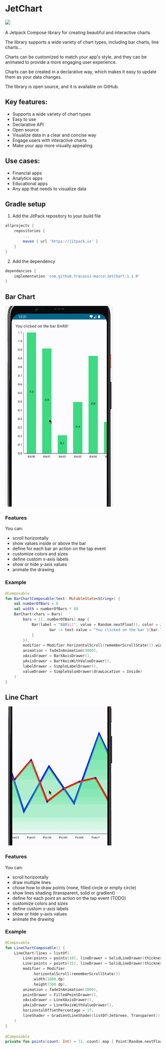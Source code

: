 # JetChart
[![](https://jitpack.io/v/fracassi-marco/JetChart.svg)](https://jitpack.io/#fracassi-marco/JetChart)

A Jetpack Compose library for creating beautiful and interactive charts.

The library supports a wide variety of chart types, including bar charts, line charts...

Charts can be customized to match your app's style, and they can be animated to provide a more engaging user experience.

Charts can be created in a declarative way, which makes it easy to update them as your data changes.

The library is open source, and it is available on GitHub.

## Key features:
* Supports a wide variety of chart types
* Easy to use
* Declarative API
* Open source
* Visualize data in a clear and concise way
* Engage users with interactive charts
* Make your app more visually appealing

## Use cases:
* Financial apps
* Analytics apps
* Educational apps
* Any app that needs to visualize data

## Gradle setup
1. Add the JitPack repository to your build file 
```groovy
allprojects {
    repositories {
        ...
        maven { url 'https://jitpack.io' }
    }
}
```
2. Add the dependency
```groovy
dependencies {
    implementation 'com.github.fracassi-marco:JetChart:1.1.0'
}
```

## Bar Chart
![Contribution guidelines for this project](docs/bar1.gif)

### Features
You can:
- scroll horizontally
- show values inside or above the bar
- define for each bar an action on the tap event
- customize colors and sizes
- define custom x-axis labels
- show or hide y-axis values
- animate the drawing

### Example
```kotlin
@Composable
fun BarChartComposable(text: MutableState<String>) {
    val numberOfBars = 8
    val width = numberOfBars * 80
    BarChart(chars = Bars(
        bars = (1..numberOfBars).map {
            Bar(label = "BAR$it", value = Random.nextFloat(), color = JetGreen) {
                    bar -> text.value = "You clicked on the bar ${bar.label}!"
            }
        }),
        modifier = Modifier.horizontalScroll(rememberScrollState()).width(width.dp).height(500.dp),
        animation = fadeInAnimation(3000),
        xAxisDrawer = BarXAxisDrawer(),
        yAxisDrawer = BarYAxisWithValueDrawer(),
        labelDrawer = SimpleLabelDrawer(),
        valueDrawer = SimpleValueDrawer(drawLocation = Inside)
    )
}
```

## Line Chart
![Contribution guidelines for this project](docs/line1.gif)

### Features
You can:
- scroll horizontally
- draw multiple lines
- chose how to draw points (none, filled circle or empty circle)
- show lines shading (transparent, solid or gradient)
- define for each point an action on the tap event (TODO)
- customize colors and sizes
- define custom x-axis labels
- show or hide y-axis values
- animate the drawing

### Example
```kotlin
@Composable
fun LineChartComposable() {
    LineChart(lines = listOf(
        Line(points = points(10), lineDrawer = SolidLineDrawer(thickness = 8.dp, color = Blue)),
        Line(points = points(15), lineDrawer = SolidLineDrawer(thickness = 8.dp, color = Red))),
        modifier = Modifier
            .horizontalScroll(rememberScrollState())
            .width(1000.dp)
            .height(500.dp),
        animation = fadeInAnimation(3000),
        pointDrawer = FilledPointDrawer(),
        xAxisDrawer = LineXAxisDrawer(),
        yAxisDrawer = LineYAxisWithValueDrawer(),
        horizontalOffsetPercentage = 1f,
        lineShader = GradientLineShader(listOf(JetGreen, Transparent))
    )
}

@Composable
private fun points(count: Int) = (1..count).map { Point(Random.nextFloat(), "Point$it") }
```